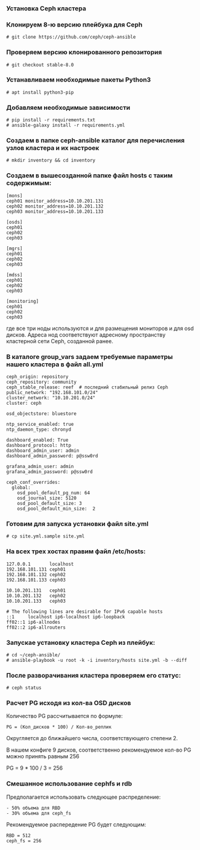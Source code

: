 ### Установка Ceph кластера ###

### Клонируем 8-ю версию плейбука для Ceph ###

```# git clone https://github.com/ceph/ceph-ansible```

### Проверяем версию клонированного репозитория ###

```# git checkout stable-8.0```

### Устанавливаем необходимые пакеты Python3 ###

```# apt install python3-pip```

### Добавляем необходимые зависимости ###

```
# pip install -r requirements.txt
# ansible-galaxy install -r requirements.yml
```

### Создаем в папке ceph-ansible каталог для перечисления узлов кластера и их настроек ###

```
# mkdir inventory && cd inventory
```

### Coздаем в вышесозданной папке файл hosts c таким содержимым: ###
```
[mons]
ceph01 monitor_address=10.10.201.131
ceph02 monitor_address=10.10.201.132
ceph03 monitor_address=10.10.201.133

[osds]
ceph01
ceph02
ceph03

[mgrs]
ceph01
ceph02
ceph03

[mdss]
ceph01
ceph02
ceph03

[monitoring]
ceph01
ceph02
ceph03
```
где все три ноды используются и для размещения мониторов и для osd дисков. Адреса нод соответствуют адресному пространству кластерной сети Ceph, созданной ранее.

### В каталоге group_vars задаем требуемые параметры нашего кластера в файл all.yml ###

```
ceph_origin: repository
ceph_repository: community
ceph_stable_release: reef  # последний стабильный релиз Ceph
public_network: "192.168.101.0/24"
cluster_network: "10.10.201.0/24"
cluster: ceph

osd_objectstore: bluestore

ntp_service_enabled: true
ntp_daemon_type: chronyd

dashboard_enabled: True
dashboard_protocol: http
dashboard_admin_user: admin
dashboard_admin_password: p@ssw0rd

grafana_admin_user: admin
grafana_admin_password: p@ssw0rd

ceph_conf_overrides:
  global:
    osd_pool_default_pg_num: 64
    osd_journal_size: 5120
    osd_pool_default_size: 3
    osd_pool_default_min_size:  2

```

### Готовим для запуска установки файл site.yml ###

```# cp site.yml.sample site.yml```

### На всех трех хостах правим файл /etc/hosts: ###

```
127.0.0.1       localhost
192.168.101.131 ceph01
192.168.101.132 ceph02
192.168.101.133 ceph03

10.10.201.131   ceph01
10.10.201.132   ceph02
10.10.201.133   ceph03

# The following lines are desirable for IPv6 capable hosts
::1     localhost ip6-localhost ip6-loopback
ff02::1 ip6-allnodes
ff02::2 ip6-allrouters
```
### Запускае установку кластера Ceph из плейбук: ###

```
# cd ~/ceph-ansible/
# ansible-playbook -u root -k -i inventory/hosts site.yml -b --diff
```

### После разворачивания кластера проверяем его статус: ###

```
# ceph status
```
### Расчет PG исходя из кол-ва OSD дисков ###

Количество PG рассчитывается по формуле:

``` PG = (Кол_дисков * 100) / Кол-во_реплик ```

Округляется до ближайшего числа, соответствующего степени 2.

В нашем конфиге 9 дисков, соответственно рекомендуемое кол-во PG можно принять равным 256

PG = 9 * 100 / 3 = 256

### Смешанное использование cephfs и rdb ###
Предполагается использовать следующее распределение:
```
- 50% объема для RBD
- 30% объема для ceph_fs
```

Рекомендуемое распередение PG будет следующим:
```
RBD = 512 
ceph_fs = 256
```
